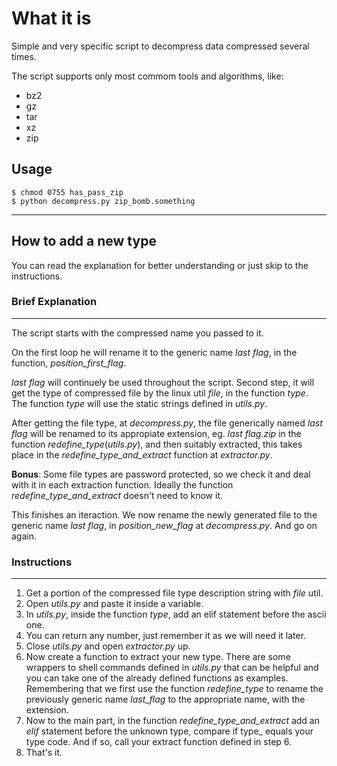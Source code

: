 # What it is
Simple and very specific script to decompress data compressed several times.

The script supports only most commom tools and algorithms, like:

* bz2
* gz
* tar
* xz
* zip

## Usage
```
$ chmod 0755 has_pass_zip
$ python decompress.py zip_bomb.something
```
---

## How to add a new type

You can read the explanation for better understanding or just skip to the instructions.

### Brief Explanation
---
The script starts with the compressed name you passed to it.

On the first loop he will rename it to the generic name _last flag_, in the function, _position_first_flag_.

_last flag_ will continuely be used throughout the script. Second step, it will get the type of compressed file by the linux util _file_, in the function _type_. The function _type_ will use the static strings defined in _utils.py_.

After getting the file type, at _decompress.py_, the file generically named _last flag_ will be renamed to its appropiate extension, eg. _last flag.zip_ in the function _redefine_type_(_utils.py_), and then suitably extracted, this takes place in the _redefine_type_and_extract_ function at _extractor.py_.

**Bonus**: Some file types are password protected, so we check it and deal with it in each extraction function. Ideally the function _redefine_type_and_extract_ doesn't need to know it.

This finishes an iteraction. We now rename the newly generated file to the generic name _last flag_, in _position_new_flag_ at _decompress.py_. And go on again. 

### Instructions
---

1. Get a portion of the compressed file type description string with _file_ util.
2. Open _utils.py_ and paste it inside a variable.
3. In _utils.py_, inside the function _type_, add an elif statement before the ascii one.
4. You can return any number, just remember it as we will need it later.
5. Close _utils.py_ and open _extractor.py_ up.
6. Now create a function to extract your new type. There are some wrappers to shell commands defined in _utils.py_ that can be helpful and you can take one of the already defined functions as examples. Remembering that we first use the function _redefine_type_ to rename the previously generic name _last_flag_ to the appropriate name, with the extension.
7. Now to the main part, in the function _redefine_type_and_extract_ add an _elif_ statement before the unknown type, compare if type_ equals your type code. And if so, call your extract function defined in step 6.
8. That's it.
